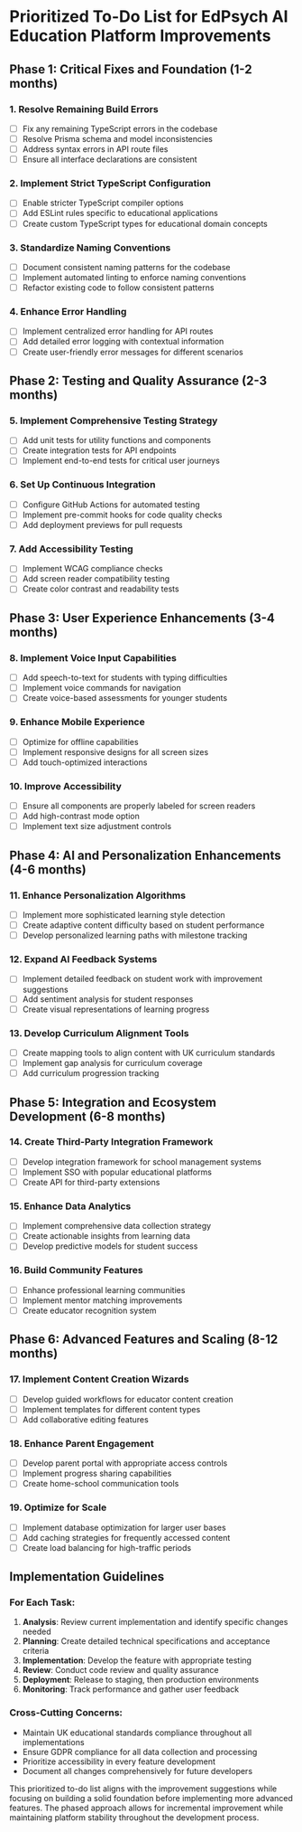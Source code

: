 # Prioritized To-Do List for EdPsych AI Education Platform Improvements

## Phase 1: Critical Fixes and Foundation (1-2 months)

### 1. Resolve Remaining Build Errors
- [ ] Fix any remaining TypeScript errors in the codebase
- [ ] Resolve Prisma schema and model inconsistencies
- [ ] Address syntax errors in API route files
- [ ] Ensure all interface declarations are consistent

### 2. Implement Strict TypeScript Configuration
- [ ] Enable stricter TypeScript compiler options
- [ ] Add ESLint rules specific to educational applications
- [ ] Create custom TypeScript types for educational domain concepts

### 3. Standardize Naming Conventions
- [ ] Document consistent naming patterns for the codebase
- [ ] Implement automated linting to enforce naming conventions
- [ ] Refactor existing code to follow consistent patterns

### 4. Enhance Error Handling
- [ ] Implement centralized error handling for API routes
- [ ] Add detailed error logging with contextual information
- [ ] Create user-friendly error messages for different scenarios

## Phase 2: Testing and Quality Assurance (2-3 months)

### 5. Implement Comprehensive Testing Strategy
- [ ] Add unit tests for utility functions and components
- [ ] Create integration tests for API endpoints
- [ ] Implement end-to-end tests for critical user journeys

### 6. Set Up Continuous Integration
- [ ] Configure GitHub Actions for automated testing
- [ ] Implement pre-commit hooks for code quality checks
- [ ] Add deployment previews for pull requests

### 7. Add Accessibility Testing
- [ ] Implement WCAG compliance checks
- [ ] Add screen reader compatibility testing
- [ ] Create color contrast and readability tests

## Phase 3: User Experience Enhancements (3-4 months)

### 8. Implement Voice Input Capabilities
- [ ] Add speech-to-text for students with typing difficulties
- [ ] Implement voice commands for navigation
- [ ] Create voice-based assessments for younger students

### 9. Enhance Mobile Experience
- [ ] Optimize for offline capabilities
- [ ] Implement responsive designs for all screen sizes
- [ ] Add touch-optimized interactions

### 10. Improve Accessibility
- [ ] Ensure all components are properly labeled for screen readers
- [ ] Add high-contrast mode option
- [ ] Implement text size adjustment controls

## Phase 4: AI and Personalization Enhancements (4-6 months)

### 11. Enhance Personalization Algorithms
- [ ] Implement more sophisticated learning style detection
- [ ] Create adaptive content difficulty based on student performance
- [ ] Develop personalized learning paths with milestone tracking

### 12. Expand AI Feedback Systems
- [ ] Implement detailed feedback on student work with improvement suggestions
- [ ] Add sentiment analysis for student responses
- [ ] Create visual representations of learning progress

### 13. Develop Curriculum Alignment Tools
- [ ] Create mapping tools to align content with UK curriculum standards
- [ ] Implement gap analysis for curriculum coverage
- [ ] Add curriculum progression tracking

## Phase 5: Integration and Ecosystem Development (6-8 months)

### 14. Create Third-Party Integration Framework
- [ ] Develop integration framework for school management systems
- [ ] Implement SSO with popular educational platforms
- [ ] Create API for third-party extensions

### 15. Enhance Data Analytics
- [ ] Implement comprehensive data collection strategy
- [ ] Create actionable insights from learning data
- [ ] Develop predictive models for student success

### 16. Build Community Features
- [ ] Enhance professional learning communities
- [ ] Implement mentor matching improvements
- [ ] Create educator recognition system

## Phase 6: Advanced Features and Scaling (8-12 months)

### 17. Implement Content Creation Wizards
- [ ] Develop guided workflows for educator content creation
- [ ] Implement templates for different content types
- [ ] Add collaborative editing features

### 18. Enhance Parent Engagement
- [ ] Develop parent portal with appropriate access controls
- [ ] Implement progress sharing capabilities
- [ ] Create home-school communication tools

### 19. Optimize for Scale
- [ ] Implement database optimization for larger user bases
- [ ] Add caching strategies for frequently accessed content
- [ ] Create load balancing for high-traffic periods

## Implementation Guidelines

### For Each Task:
1. **Analysis**: Review current implementation and identify specific changes needed
2. **Planning**: Create detailed technical specifications and acceptance criteria
3. **Implementation**: Develop the feature with appropriate testing
4. **Review**: Conduct code review and quality assurance
5. **Deployment**: Release to staging, then production environments
6. **Monitoring**: Track performance and gather user feedback

### Cross-Cutting Concerns:
- Maintain UK educational standards compliance throughout all implementations
- Ensure GDPR compliance for all data collection and processing
- Prioritize accessibility in every feature development
- Document all changes comprehensively for future developers

This prioritized to-do list aligns with the improvement suggestions while focusing on building a solid foundation before implementing more advanced features. The phased approach allows for incremental improvement while maintaining platform stability throughout the development process.
